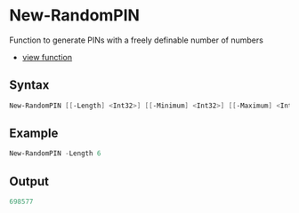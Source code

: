 # New-RandomPIN

Function to generate PINs with a freely definable number of numbers

* [view function](New-RandomPIN.ps1)

## Syntax 

```powershell
New-RandomPIN [[-Length] <Int32>] [[-Minimum] <Int32>] [[-Maximum] <Int32>] [[-CopyToClipboard]] [<CommonParameters>]
```

## Example

```powershell
New-RandomPIN -Length 6
```

## Output

```powershell 
698577
``` 